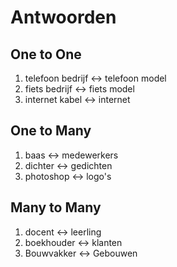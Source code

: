 # Antwoorden

## One to One
1. telefoon bedrijf  <-> telefoon model
2. fiets bedrijf     <-> fiets model
3.  internet kabel    <-> internet

## One to Many
1. baas  <-> medewerkers
2.  dichter  <-> gedichten
3.  photoshop    <-> logo's
   
## Many to Many
1.  docent    <-> leerling
2. boekhouder <-> klanten
3.  Bouwvakker <-> Gebouwen